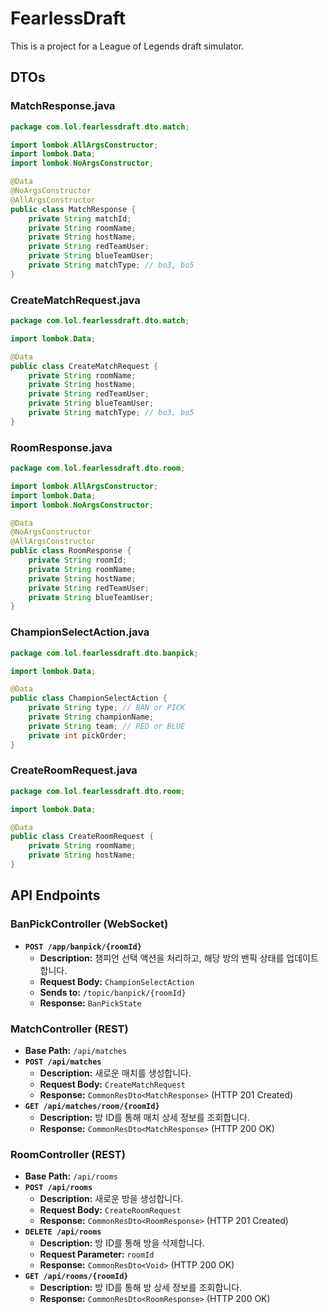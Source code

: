 # FearlessDraft

This is a project for a League of Legends draft simulator.

## DTOs

### MatchResponse.java
```java
package com.lol.fearlessdraft.dto.match;

import lombok.AllArgsConstructor;
import lombok.Data;
import lombok.NoArgsConstructor;

@Data
@NoArgsConstructor
@AllArgsConstructor
public class MatchResponse {
    private String matchId;
    private String roomName;
    private String hostName;
    private String redTeamUser;
    private String blueTeamUser;
    private String matchType; // bo3, bo5
}
```

### CreateMatchRequest.java
```java
package com.lol.fearlessdraft.dto.match;

import lombok.Data;

@Data
public class CreateMatchRequest {
    private String roomName;
    private String hostName;
    private String redTeamUser;
    private String blueTeamUser;
    private String matchType; // bo3, bo5
}
```

### RoomResponse.java
```java
package com.lol.fearlessdraft.dto.room;

import lombok.AllArgsConstructor;
import lombok.Data;
import lombok.NoArgsConstructor;

@Data
@NoArgsConstructor
@AllArgsConstructor
public class RoomResponse {
    private String roomId;
    private String roomName;
    private String hostName;
    private String redTeamUser;
    private String blueTeamUser;
}
```

### ChampionSelectAction.java
```java
package com.lol.fearlessdraft.dto.banpick;

import lombok.Data;

@Data
public class ChampionSelectAction {
    private String type; // BAN or PICK
    private String championName;
    private String team; // RED or BLUE
    private int pickOrder;
}
```

### CreateRoomRequest.java
```java
package com.lol.fearlessdraft.dto.room;

import lombok.Data;

@Data
public class CreateRoomRequest {
    private String roomName;
    private String hostName;
}
```

## API Endpoints

### BanPickController (WebSocket)
- **`POST /app/banpick/{roomId}`**
  - **Description:** 챔피언 선택 액션을 처리하고, 해당 방의 밴픽 상태를 업데이트합니다.
  - **Request Body:** `ChampionSelectAction`
  - **Sends to:** `/topic/banpick/{roomId}`
  - **Response:** `BanPickState`

### MatchController (REST)
- **Base Path:** `/api/matches`
- **`POST /api/matches`**
  - **Description:** 새로운 매치를 생성합니다.
  - **Request Body:** `CreateMatchRequest`
  - **Response:** `CommonResDto<MatchResponse>` (HTTP 201 Created)
- **`GET /api/matches/room/{roomId}`**
  - **Description:** 방 ID를 통해 매치 상세 정보를 조회합니다.
  - **Response:** `CommonResDto<MatchResponse>` (HTTP 200 OK)

### RoomController (REST)
- **Base Path:** `/api/rooms`
- **`POST /api/rooms`**
  - **Description:** 새로운 방을 생성합니다.
  - **Request Body:** `CreateRoomRequest`
  - **Response:** `CommonResDto<RoomResponse>` (HTTP 201 Created)
- **`DELETE /api/rooms`**
  - **Description:** 방 ID를 통해 방을 삭제합니다.
  - **Request Parameter:** `roomId`
  - **Response:** `CommonResDto<Void>` (HTTP 200 OK)
- **`GET /api/rooms/{roomId}`**
  - **Description:** 방 ID를 통해 방 상세 정보를 조회합니다.
  - **Response:** `CommonResDto<RoomResponse>` (HTTP 200 OK)

